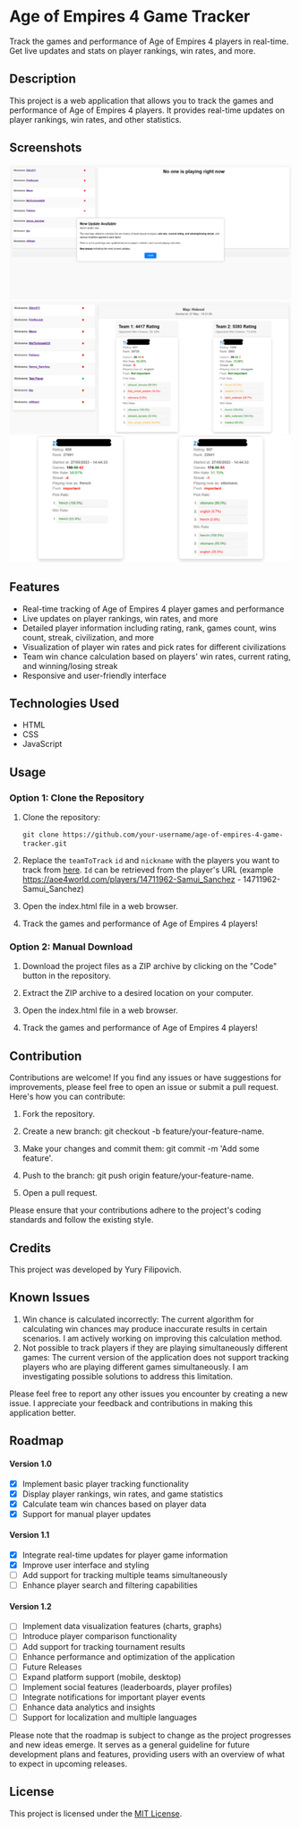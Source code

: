 # Age of Empires 4 Game Tracker

Track the games and performance of Age of Empires 4 players in real-time. Get live updates and stats on player rankings, win rates, and more.

## Description

This project is a web application that allows you to track the games and performance of Age of Empires 4 players. It provides real-time updates on player rankings, win rates, and other statistics.

## Screenshots

![Screenshot 1](images/screenshots/screenshot-1.png)
![Screenshot 2](images/screenshots/screenshot-2.png)
![Screenshot 3](images/screenshots/screenshot-3.png)

## Features

- Real-time tracking of Age of Empires 4 player games and performance
- Live updates on player rankings, win rates, and more
- Detailed player information including rating, rank, games count, wins count, streak, civilization, and more
- Visualization of player win rates and pick rates for different civilizations
- Team win chance calculation based on players' win rates, current rating, and winning/losing streak
- Responsive and user-friendly interface

## Technologies Used

- HTML
- CSS
- JavaScript

## Usage

### Option 1: Clone the Repository

1. Clone the repository:

   ```shell
   git clone https://github.com/your-username/age-of-empires-4-game-tracker.git
2. Replace the `teamToTrack` `id` and `nickname` with the players you want to track from [here](https://aoe4world.com). `Id` can be retrieved from the player's URL (example  https://aoe4world.com/players/14711962-Samui_Sanchez - 14711962-Samui_Sanchez)
3. Open the index.html file in a web browser.
4. Track the games and performance of Age of Empires 4 players!   

### Option 2: Manual Download

1. Download the project files as a ZIP archive by clicking on the "Code" button in the repository.

2. Extract the ZIP archive to a desired location on your computer.

3. Open the index.html file in a web browser.
4. Track the games and performance of Age of Empires 4 players!   

## Contribution
Contributions are welcome! If you find any issues or have suggestions for improvements, please feel free to open an issue or submit a pull request. Here's how you can contribute:

1. Fork the repository.

2. Create a new branch: git checkout -b feature/your-feature-name.

3. Make your changes and commit them: git commit -m 'Add some feature'.

4. Push to the branch: git push origin feature/your-feature-name.

5. Open a pull request.

Please ensure that your contributions adhere to the project's coding standards and follow the existing style.

## Credits
This project was developed by Yury Filipovich.

## Known Issues
1. Win chance is calculated incorrectly: The current algorithm for calculating win chances may produce inaccurate results in certain scenarios. I am actively working on improving this calculation method.
2. Not possible to track players if they are playing simultaneously different games: The current version of the application does not support tracking players who are playing different games simultaneously. I am investigating possible solutions to address this limitation.

Please feel free to report any other issues you encounter by creating a new issue. I appreciate your feedback and contributions in making this application better.

## Roadmap
#### Version 1.0

- [X] Implement basic player tracking functionality
- [X] Display player rankings, win rates, and game statistics
- [X] Calculate team win chances based on player data
- [X] Support for manual player updates

#### Version 1.1

- [X] Integrate real-time updates for player game information
- [X] Improve user interface and styling
- [ ] Add support for tracking multiple teams simultaneously
- [ ] Enhance player search and filtering capabilities

#### Version 1.2

- [ ] Implement data visualization features (charts, graphs)
- [ ] Introduce player comparison functionality
- [ ] Add support for tracking tournament results
- [ ] Enhance performance and optimization of the application
- [ ] Future Releases
- [ ] Expand platform support (mobile, desktop)
- [ ] Implement social features (leaderboards, player profiles)
- [ ] Integrate notifications for important player events
- [ ] Enhance data analytics and insights
- [ ] Support for localization and multiple languages

Please note that the roadmap is subject to change as the project progresses and new ideas emerge. It serves as a general guideline for future development plans and features, providing users with an overview of what to expect in upcoming releases.

## License
This project is licensed under the [MIT License](https://github.com/YuryFilipovich/age-of-empires-4_game-tracker/blob/master/license).
